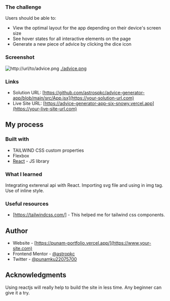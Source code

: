 ### The challenge

Users should be able to:

- View the optimal layout for the app depending on their device's screen size
- See hover states for all interactive elements on the page
- Generate a new piece of advice by clicking the dice icon

### Screenshot

![http://url/to/advice.png](http://url/to/advice.png)
[./advice.png]()

### Links

- Solution URL: [https://github.com/astrospkc/advice-generator-app/blob/main/src/App.jsx](https://your-solution-url.com)
- Live Site URL: [https://advice-generator-app-six-snowy.vercel.app](https://your-live-site-url.com)

## My process

### Built with

- TAILWIND CSS custom properties
- Flexbox
- [React](https://reactjs.org/) - JS library

### What I learned

Integrating exterenal api with React.
Importing svg file and using in img tag.
Use of inline style.

### Useful resources

- [https://tailwindcss.com/] - This helped me for tailwind css components.

## Author

- Website - [https://punam-portfolio.vercel.app/](https://www.your-site.com)
- Frontend Mentor - [@astropkc](https://www.frontendmentor.io/profile/astrospkc)
- Twitter - [@punamku22075700](https://twitter.com/punamku22075700)

## Acknowledgments

Using reactjs will really help to build the site in less time. Any beginner can give it a try.
